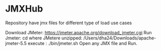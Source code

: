 # JMXHub
Repository have jmx files for different type of  load use cases

Download JMeter: https://jmeter.apache.org/download_jmeter.cgi
Run Jmeter: 
cd where JMetere unzipped: /Users/dha24/Downloads/apache-jmeter-5.5
execute : ./bin/jmeter.sh
Open any JMX file and Run.